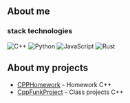 ## About me 
### stack technologies
![C++](https://img.shields.io/badge/c++-%2300599C.svg?style=for-the-badge&logo=c%2B%2B&logoColor=white)
![Python](https://img.shields.io/badge/python-3670A0?style=for-the-badge&logo=python&logoColor=ffdd54)
![JavaScript](https://img.shields.io/badge/javascript-%23323330.svg?style=for-the-badge&logo=javascript&logoColor=%23F7DF1E)
![Rust](https://img.shields.io/badge/rust-%23000000.svg?style=for-the-badge&logo=rust&logoColor=white)

## About my projects

-  [CPPHomework](https://github.com/Nikolayad/CPPHomework) - Homework C++
-  [CppFunkProject](https://github.com/Nikolayad/cppFuncProjects) - Class projects C++
